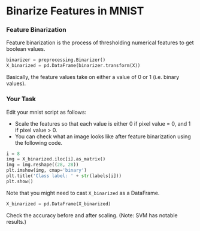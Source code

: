 # Binarize Features in MNIST

### Feature Binarization
Feature binarization is the process of thresholding numerical features to get boolean values.
```python
binarizer = preprocessing.Binarizer()
X_binarized = pd.DataFrame(binarizer.transform(X))
```
Basically, the feature values take on either a value of 0 or 1 (i.e. binary values).

### Your Task
Edit your mnist script as follows:
- Scale the features so that each value is either 0 if pixel value = 0, and 1 if pixel value > 0.
- You can check what an image looks like after feature binarization using the following code.

```python
i = 8
img = X_binarized.iloc[i].as_matrix()
img = img.reshape((28, 28))
plt.imshow(img, cmap='binary')
plt.title('Class label: ' + str(labels[i]))
plt.show()
```

Note that you might need to cast `X_binarized` as a DataFrame. 
```python
X_binarized = pd.DataFrame(X_binarized) 
```

Check the accuracy before and after scaling. (Note: SVM has notable results.)